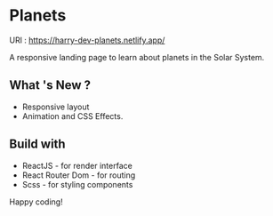 # Planets

URl : https://harry-dev-planets.netlify.app/

A responsive landing page to learn about planets in the Solar System.

## What 's New ?

- Responsive layout
- Animation and CSS Effects.

## Build with

- ReactJS - for render interface
- React Router Dom - for routing
- Scss - for styling components

Happy coding!

